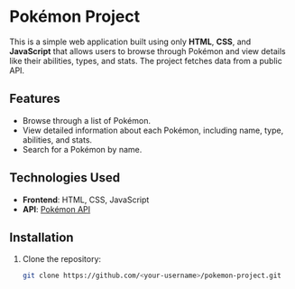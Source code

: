 # Pokémon Project

This is a simple web application built using only **HTML**, **CSS**, and **JavaScript** that allows users to browse through Pokémon and view details like their abilities, types, and stats. The project fetches data from a public API.

## Features

- Browse through a list of Pokémon.
- View detailed information about each Pokémon, including name, type, abilities, and stats.
- Search for a Pokémon by name.

## Technologies Used

- **Frontend**: HTML, CSS, JavaScript
- **API**: [Pokémon API](https://pokeapi.co/)

## Installation

1. Clone the repository:
   ```bash
   git clone https://github.com/<your-username>/pokemon-project.git
